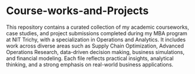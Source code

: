 # Course-works-and-Projects
This repository contains a curated collection of my academic courseworks, case studies, and project submissions completed during my MBA program at NIT Trichy, with a specialization in Operations and Analytics. It includes work across diverse areas such as Supply Chain Optimization, Advanced Operations Research, data-driven decision making, business simulations, and financial modeling. Each file reflects practical insights, analytical thinking, and a strong emphasis on real-world business applications.
